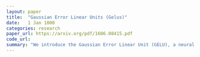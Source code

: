 ```yaml
---
layout: paper
title:  "Gaussian Error Linear Units (Gelus)"
date:   1 Jan 1000
categories: research
paper_url: https://arxiv.org/pdf/1606.08415.pdf
code_url: 
summary: "We introduce the Gaussian Error Linear Unit (GELU), a neural network activation function that outperforms existing functions by weighting inputs by their magnitude using the standard Gaussian cumulative distribution function, unlike ReLU which gates inputs by sign. Our empirical evaluation across computer vision, natural language processing, and speech tasks shows that GELU offers performance improvements over ReLU and ELU activations."
---
```


